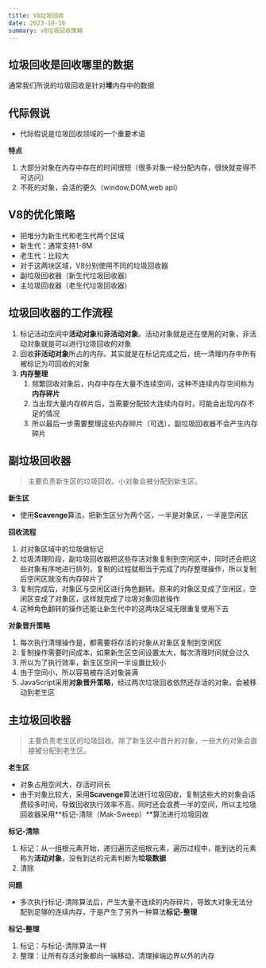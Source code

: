 ```yaml
---
title: V8垃圾回收
date: 2023-10-10
summary: v8垃圾回收策略
---
```


## 垃圾回收是回收哪里的数据
通常我们所说的垃圾回收是针对**堆**内存中的数据

## 代际假说

* 代际假说是垃圾回收领域的一个重要术语

**特点**

1. 大部分对象在内存中存在的时间很短（很多对象一经分配内存，很快就变得不可访问）
2. 不死的对象，会活的更久（window,DOM,web api）

## V8的优化策略
* 把堆分为新生代和老生代两个区域
* 新生代：通常支持1-8M
* 老生代：比较大
* 对于这两块区域，V8分别使用不同的垃圾回收器
* 副垃圾回收器（新生代垃圾回收器）
* 主垃圾回收器（老生代垃圾回收器）

## 垃圾回收器的工作流程

1. 标记活动空间中**活动对象**和**非活动对象**。活动对象就是还在使用的对象，非活动对象就是可以进行垃圾回收的对象
2. 回收**非活动对象**所占的内存。其实就是在标记完成之后，统一清理内存中所有被标记为可回收的对象
3. **内存整理**
    1. 频繁回收对象后，内存中存在大量不连续空间，这种不连续内存空间称为**内存碎片**
    2. 当出现大量内存碎片后，当需要分配较大连续内存时，可能会出现内存不足的情况
    3. 所以最后一步需要整理这些内存碎片（可选），副垃圾回收器不会产生内存碎片

## 副垃圾回收器
> 主要负责新生区的垃圾回收。小对象会被分配到新生区。

**新生区**

* 使用**Scavenge**算法，把新生区分为两个区，一半是对象区，一半是空闲区

**回收流程**
1. 对对象区域中的垃圾做标记
2. 垃圾清理阶段，副垃圾回收器把这些存活对象复制到空闲区中，同时还会把这些对象有序地进行排列，复制的过程就相当于完成了内存整理操作，所以复制后空闲区就没有内存碎片了
4. 复制完成后，对象区与空闲区进行角色翻转。原来的对象区变成了空闲区，空闲区变成了对象区，这样就完成了垃圾对象回收操作
5. 这种角色翻转的操作还能让新生代中的这两块区域无限重复使用下去

**对象晋升策略**
1. 每次执行清理操作是，都需要将存活的对象从对象区复制到空闲区
2. 复制操作需要时间成本，如果新生区空间设置太大，每次清理时间就会过久
3. 所以为了执行效率，新生区空间一半设置比较小
4. 由于空间小，所以容易被存活对象装满
5. JavaScript采用**对象晋升策略**，经过两次垃圾回收依然还存活的对象，会被移动到老生区

## 主垃圾回收器
> 主要负责老生区的垃圾回收。除了新生区中晋升的对象，一些大的对象会直接被分配到老生区。

**老生区**

* 对象占用空间大，存活时间长
* 由于对象比较大，采用**Scavenge**算法进行垃圾回收，复制这些大的对象会话费较多时间，导致回收执行效率不高，同时还会浪费一半的空间，所以主垃圾回收器采用**标记-清除（Mak-Sweep）**算法进行垃圾回收

**标记-清除**

1. 标记：从一组根元素开始，递归遍历这组根元素，遍历过程中，能到达的元素称为**活动对象**，没有到达的元素判断为**垃圾数据**
2. 清除

**问题**

* 多次执行标记-清除算法后，产生大量不连续的内存碎片，导致大对象无法分配到足够的连续内存，于是产生了另外一种算法**标记-整理**

**标记-整理**
1. 标记：与标记-清除算法一样
2. 整理：让所有存活对象都向一端移动，清理掉端边界以外的内存